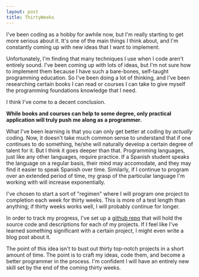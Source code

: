 ```yaml
---
layout: post
title: ThirtyWeeks
---
```


I've been coding as a hobby for awhile now, but I'm really starting to get more serious about it. It's one of the main things I think about, and I'm constantly coming up with new ideas that I want to implement. 

Unfortunately, I'm finding that many techniques I use when I code aren't entirely sound. I've been coming up with lots of ideas, but I'm not sure how to implement them because I have such a bare-bones, self-taught programming education. So I've been doing a lot of thinking, and I've been researching certain books I can read or courses I can take to give myself the programming foundations knowledge that I need.  

I think I've come to a decent conclusion. 

**While books and courses can help to some degree, only practical application will truly push me along as a programmer.**

What I've been learning is that you can only get better at coding by *actually* coding. Now, it doesn't take much common sense to understand that if one continues to do something, he/she will naturally develop a certain degree of talent for it. But I think it goes deeper than that. Programming languages, just like any other languages, require practice. If a Spanish student speaks the language on a regular basis, their mind may accomodate, and they may find it easier to speak Spanish over time. Similarly, if I continue to program over an extended period of time, my grasp of the particular language I'm working with will increase exponentially. 

I've chosen to start a sort of "regimen" where I will program one project to completion each week for thirty weeks. This is more of a test length than anything; if thirty weeks works well, I will probably continue for longer. 

In order to track my progress, I've set up a [github repo](https://github.com/touchRED/Thirty_Weeks) that will hold the source code and descriptions for each of my projects. If I feel like I've learned something significant with a certain project, I might even write a blog post about it.

The point of this idea isn't to bust out thirty top-notch projects in a short amount of time. The point is to craft my ideas, code them, and become a better programmer in the process. I'm confident I will have an entirely new skill set by the end of the coming thirty weeks.

